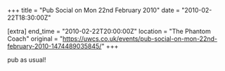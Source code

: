 +++
title = "Pub Social on Mon 22nd February 2010"
date = "2010-02-22T18:30:00Z"

[extra]
end_time = "2010-02-22T20:00:00Z"
location = "The Phantom Coach"
original = "https://uwcs.co.uk/events/pub-social-on-mon-22nd-february-2010-1474489035845/"
+++

pub as usual\!

